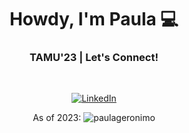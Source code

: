 <h1 align="center"> Howdy, I'm Paula 💻 </h1>

<h3 align="center">  TAMU'23   | Let's Connect!  </h3> <br>

<p align="center"> 
<a href="https://www.linkedin.com/in/~pau/"><img alt="LinkedIn" src="https://img.shields.io/badge/-Paula_Geronimo-blue?style=flat-square&logo=Linkedin&logoColor=white&link=https://www.linkedin.com/in/~pau/"></a>
</p>

<p align="center"> As of 2023: <img src="https://komarev.com/ghpvc/?username=paulageronimo" alt="paulageronimo" /> </p>
